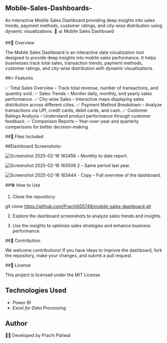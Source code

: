 ## Mobile-Sales-Dashboards-
An interactive Mobile Sales Dashboard providing deep insights into sales trends, payment methods, customer ratings, and city-wise distribution using dynamic visualizations. 🚀
📊 Mobile Sales Dashboard

##🚀 Overview

The Mobile Sales Dashboard is an interactive data visualization tool designed to provide deep insights into mobile sales performance. It helps businesses track total sales, transaction trends, payment methods, customer ratings, and city-wise distribution with dynamic visualizations.

##🔥 Features

✅ Total Sales Overview – Track total revenue, number of transactions, and quantity sold.
✅ Sales Trends – Monitor daily, monthly, and yearly sales performance.
✅ City-wise Sales – Interactive maps displaying sales distribution across different cities.
✅ Payment Method Breakdown – Analyze transactions via UPI, credit cards, debit cards, and cash.
✅ Customer Ratings Analysis – Understand product performance through customer feedback.
✅ Comparison Reports – Year-over-year and quarterly comparisons for better decision-making.

##📂 Files Included

##Dashboard Screenshots:

 ![Screenshot 2025-02-16 163456](https://github.com/user-attachments/assets/df952737-cf7c-42b2-b306-fb2bf05f1968)
– Monthly to date report.

![Screenshot 2025-02-16 163506 2](https://github.com/user-attachments/assets/086b216d-b34f-4a20-a4af-c62f8b122da8)
 – Same period last year.

 ![Screenshot 2025-02-16 163444 - Copy](https://github.com/user-attachments/assets/a5c218b8-f760-46ab-9c7e-7b439c550967)
– Full overview of the dashboard.



##🛠 How to Use

1. Clone the repository:

git clone https://github.com/Prachi005748/mobile-sales-dashboard.git


2. Explore the dashboard screenshots to analyze sales trends and insights.


3. Use the insights to optimize sales strategies and enhance business performance.

##🤝 Contribution

We welcome contributions! If you have ideas to improve the dashboard, fork the repository, make your changes, and submit a pull request.

##📜 License

This project is licensed under the MIT License.

## Technologies Used  
- *Power BI*  
- *Excel  for Data Processing*  

## Author  
👨‍💻 Developed by Prachi Paliwal  
